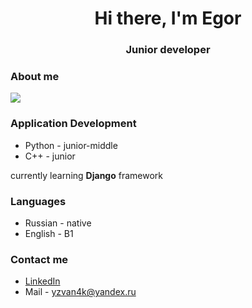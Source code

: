 <div id="header" align="center">
  <h1>Hi there, I'm Egor</h1>
  <h3>Junior developer </h3>
</div>

### About me
![](http://github-profile-summary-cards.vercel.app/api/cards/profile-details?username=MidNightCodder47&theme=discord_old_blurple)

### Application Development
- Python - junior-middle
- C++ - junior
  
currently learning **Django** framework

### Languages
- Russian - native
- English - B1
  
### Contact me

- <a href="https://www.linkedin.com/in/egor-k-091804379/"> LinkedIn </a>
- Mail - yzvan4k@yandex.ru
